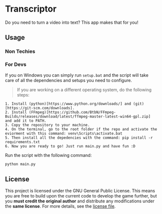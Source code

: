 # Transcriptor

Do you need to turn a video into text? This app makes that for you!


## Usage

### Non Techies

### For Devs

If you on Windows you can simply run `setup.bat` and the script will take care of all the dependencies and setups you need to configure.

> If you are working on a different operating system, do the following steps:

    1. Install (python)[https://www.python.org/downloads/] and (git)[https://git-scm.com/downloads].
    2. Install (FFmpeg)[https://github.com/BtbN/FFmpeg-Builds/releases/download/latest/ffmpeg-master-latest-win64-gpl.zip] and add it to PATH.
    3. Copy the repository to your machine.
    4. On the terminal, go to the root folder if the repo and activate the eviorment with this command: venv\Scripts\activate.bat
    5. Then install all the depedencies with the command: pip install -r requirements.txt
    6. Now you are ready to go! Just run main.py and have fun :D

Run the script with the following command:
```sh
python main.py
```

## License

This project is licensed under the GNU General Public License. This means you are free to build upon the current code to develop the game further, but you **must credit the original author** and distribute any modifications under the **same license**. For more details, see the [license file](\LICENSE).
